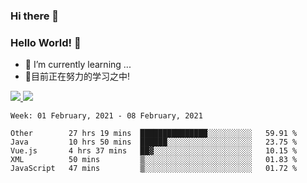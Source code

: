 ### Hi there 👋
### Hello World! 🙌

- 🌱 I’m currently learning ...
- 📖目前正在努力的学习之中!

<a href="https://github.com/anuraghazra/github-readme-stats">
  <img src="https://github-readme-stats.vercel.app/api?username=keyboardWithDream&show_icons=true&repo=github-readme-stats" />
</a>
<a href="https://github.com/anuraghazra/convoychat">
  <img src="https://github-readme-stats.vercel.app/api/top-langs/?username=keyboardWithDream&layout=compact&repo=convoychat" />
</a>



<!--START_SECTION:waka-->
```text
Week: 01 February, 2021 - 08 February, 2021

Other        27 hrs 19 mins  ███████████████░░░░░░░░░░   59.91 % 
Java         10 hrs 50 mins  ██████░░░░░░░░░░░░░░░░░░░   23.75 % 
Vue.js       4 hrs 37 mins   ██▓░░░░░░░░░░░░░░░░░░░░░░   10.15 % 
XML          50 mins         ▒░░░░░░░░░░░░░░░░░░░░░░░░   01.83 % 
JavaScript   47 mins         ▒░░░░░░░░░░░░░░░░░░░░░░░░   01.72 % 
```
<!--END_SECTION:waka-->

